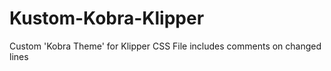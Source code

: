 # Kustom-Kobra-Klipper

Custom 'Kobra Theme' for Klipper
CSS File includes comments on changed lines


